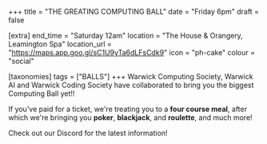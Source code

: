 +++
title = "THE GREATING COMPUTING BALL"
date = "Friday 6pm"
draft = false

[extra]
end_time = "Saturday 12am"
location = "The House & Orangery, Leamington Spa"
location_url = "https://maps.app.goo.gl/sC1U9yTa6dLFsCdk9"
icon = "ph-cake"
colour = "social"

[taxonomies]
tags = ["BALLS"]
+++
Warwick Computing Society, Warwick AI and Warwick Coding Society have collaborated to bring you the biggest Computing Ball yet!!

If you've paid for a ticket, we're treating you to a **four course meal**, after which we're bringing you **poker**, **blackjack**, and **roulette**, and much more!

Check out our Discord for the latest information!

